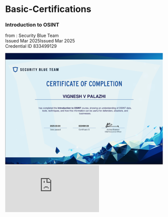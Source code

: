 # Basic-Certifications

### Introduction to OSINT
from : Security Blue Team<br> 
Issued Mar 2025Issued Mar 2025<br> 
Credential ID 833499129<br>


![Introduction to osint](preview/osint.png)
![download certificate](https://github.com/vigneshvpalazhi/Basic-Certifications/blob/main/basic%20certs/Introduction%20to%20OSINT-course.pdf)
